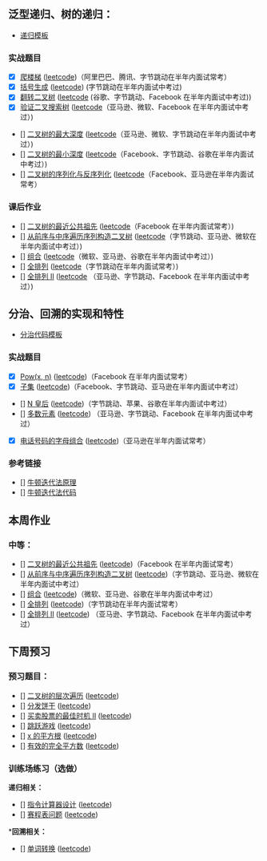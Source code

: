 


## 泛型递归、树的递归：

* [递归模板](code/recursion-template.md)

### 实战题目

* [x] [爬楼梯](../1p1d/day00-climbing-stairs.md) ([leetcode](https://leetcode-cn.com/problems/climbing-stairs/))（阿里巴巴、腾讯、字节跳动在半年内面试常考）
* [x] [括号生成](../Week_02/code/22-generate-parentheses.md) ([leetcode](https://leetcode-cn.com/problems/generate-parentheses/)) (字节跳动在半年内面试中考过)
* [x] [翻转二叉树]() ([leetcode](https://leetcode-cn.com/problems/invert-binary-tree/description/) (谷歌、字节跳动、Facebook 在半年内面试中考过))
* [x] [验证二叉搜索树](code/98-validate-binary-search-tree.md) ([leetcode](https://leetcode-cn.com/problems/validate-binary-search-tree)（亚马逊、微软、Facebook 在半年内面试中考过）)
* [] [二叉树的最大深度]() ([leetcode](https://leetcode-cn.com/problems/maximum-depth-of-binary-tree)（亚马逊、微软、字节跳动在半年内面试中考过）)
* [] [二叉树的最小深度]() ([leetcode](https://leetcode-cn.com/problems/minimum-depth-of-binary-tree)（Facebook、字节跳动、谷歌在半年内面试中考过）)
* [] [二叉树的序列化与反序列化]() ([leetcode](https://leetcode-cn.com/problems/serialize-and-deserialize-binary-tree/)（Facebook、亚马逊在半年内面试常考）

### 课后作业

* [] [二叉树的最近公共祖先]() ([leetcode]()（Facebook 在半年内面试常考）)
* [] [从前序与中序遍历序列构造二叉树]() ([leetcode]()（字节跳动、亚马逊、微软在半年内面试中考过）)
* [] [组合]() ([leetcode]()（微软、亚马逊、谷歌在半年内面试中考过）)
* [] [全排列]() ([leetcode]()（字节跳动在半年内面试常考）)
* [] [全排列 II]() ([leetcode]() （亚马逊、字节跳动、Facebook 在半年内面试中考过）)


## 分治、回溯的实现和特性

* [分治代码模板](code/divide-and-conquer-template.md)

### 实战题目

* [x] [Pow(x, n)](../Week_02/code/50-powx-n.md) ([leetcode](https://leetcode-cn.com/problems/powx-n/))（Facebook 在半年内面试常考） 
* [x] [子集](code/78-subsets.md) ([leetcode](https://leetcode-cn.com/problems/subsets/))（Facebook、字节跳动、亚马逊在半年内面试中考过） 
* [] [N 皇后]() ([leetcode](https://leetcode-cn.com/problems/n-queens/))（字节跳动、苹果、谷歌在半年内面试中考过） 
* [] [多数元素]() ([leetcode]()) （亚马逊、字节跳动、Facebook 在半年内面试中考过）
* [x] [电话号码的字母组合](code/17-letter-combinations-of-a-phone-number.md) ([leetcode](https://leetcode-cn.com/problems/letter-combinations-of-a-phone-number/))（亚马逊在半年内面试常考）

### 参考链接

* [] [牛顿迭代法原理](http://www.matrix67.com/blog/archives/361)
* [] [牛顿迭代法代码](http://www.voidcn.com/article/p-eudisdmk-zm.html)


## 本周作业

### 中等：

* [] [二叉树的最近公共祖先]() ([leetcode]())（Facebook 在半年内面试常考）
* [] [从前序与中序遍历序列构造二叉树]() ([leetcode]())（字节跳动、亚马逊、微软在半年内面试中考过）
* [] [组合]() ([leetcode]())（微软、亚马逊、谷歌在半年内面试中考过）
* [] [全排列]() ([leetcode]())（字节跳动在半年内面试常考）
* [] [全排列 II]() ([leetcode]()) （亚马逊、字节跳动、Facebook 在半年内面试中考过）

## 下周预习

### 预习题目：

* [] [二叉树的层次遍历]() ([leetcode]())
* [] [分发饼干]() ([leetcode]())
* [] [买卖股票的最佳时机 II]() ([leetcode]())
* [] [跳跃游戏]() ([leetcode]())
* [] [x 的平方根]() ([leetcode]())
* [] [有效的完全平方数]() ([leetcode]())



### 训练场练习（选做）

**递归相关：**

* [] [指令计算器设计]() ([leetcode]())
* [] [赛程表问题]() ([leetcode]())

***回溯相关：**

* [] [单词转换]() ([leetcode]())

